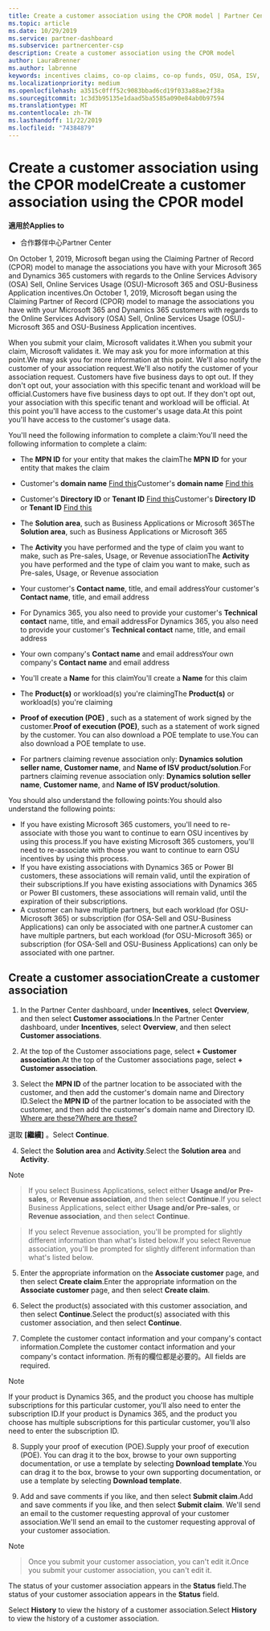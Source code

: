 ```yaml
---
title: Create a customer association using the CPOR model | Partner Center
ms.topic: article
ms.date: 10/29/2019
ms.service: partner-dashboard
ms.subservice: partnercenter-csp
description: Create a customer association using the CPOR model
author: LauraBrenner
ms.author: labrenne
keywords: incentives claims, co-op claims, co-op funds, OSU, OSA, ISV, revenue association
ms.localizationpriority: medium
ms.openlocfilehash: a3515c0fff52c9083bbad6cd19f033a88ae2f38a
ms.sourcegitcommit: 1c3d3b95135e1daad5ba5585a090e84ab0b97594
ms.translationtype: MT
ms.contentlocale: zh-TW
ms.lasthandoff: 11/22/2019
ms.locfileid: "74384879"
---
```

# <a name="create-a-customer-association-using-the-cpor-model"></a><span data-ttu-id="9cf42-104">Create a customer association using the CPOR model</span><span class="sxs-lookup"><span data-stu-id="9cf42-104">Create a customer association using the CPOR model</span></span>

<span data-ttu-id="9cf42-105">**適用於**</span><span class="sxs-lookup"><span data-stu-id="9cf42-105">**Applies to**</span></span>

-  <span data-ttu-id="9cf42-106">合作夥伴中心</span><span class="sxs-lookup"><span data-stu-id="9cf42-106">Partner Center</span></span>


<span data-ttu-id="9cf42-107">On October 1, 2019, Microsoft began using the Claiming Partner of Record (CPOR) model to manage the associations you have with your Microsoft 365 and Dynamics 365 customers with regards to the Online Services Advisory (OSA) Sell, Online Services Usage (OSU)-Microsoft 365 and OSU-Business Application incentives.</span><span class="sxs-lookup"><span data-stu-id="9cf42-107">On October 1, 2019, Microsoft began using the Claiming Partner of Record (CPOR) model to manage the associations you have with your Microsoft 365 and Dynamics 365 customers with regards to the Online Services Advisory (OSA) Sell, Online Services Usage (OSU)-Microsoft 365 and OSU-Business Application incentives.</span></span>

<span data-ttu-id="9cf42-108">When you submit your claim, Microsoft validates it.</span><span class="sxs-lookup"><span data-stu-id="9cf42-108">When you submit your claim, Microsoft validates it.</span></span> <span data-ttu-id="9cf42-109">We may ask you for more information at this point.</span><span class="sxs-lookup"><span data-stu-id="9cf42-109">We may ask you for more information at this point.</span></span> <span data-ttu-id="9cf42-110">We'll also notify the customer of your association request.</span><span class="sxs-lookup"><span data-stu-id="9cf42-110">We'll also notify the customer of your association request.</span></span> <span data-ttu-id="9cf42-111">Customers have five business days to opt out. If they don't opt out, your association with this specific tenant and workload will be official.</span><span class="sxs-lookup"><span data-stu-id="9cf42-111">Customers have five business days to opt out. If they don't opt out, your association with this specific tenant and workload will be official.</span></span> <span data-ttu-id="9cf42-112">At this point you'll have access to the customer's usage data.</span><span class="sxs-lookup"><span data-stu-id="9cf42-112">At this point you'll have access to the customer's usage data.</span></span> 

<span data-ttu-id="9cf42-113">You'll need the following information to complete a claim:</span><span class="sxs-lookup"><span data-stu-id="9cf42-113">You'll need the following information to complete a claim:</span></span>

- <span data-ttu-id="9cf42-114">The **MPN ID** for your entity that makes the claim</span><span class="sxs-lookup"><span data-stu-id="9cf42-114">The **MPN ID** for your entity that makes the claim</span></span>

- <span data-ttu-id="9cf42-115">Customer's **domain name** [Find this](https://docs.microsoft.com/partner-center/find-customer-domain-name)</span><span class="sxs-lookup"><span data-stu-id="9cf42-115">Customer's **domain name** [Find this](https://docs.microsoft.com/partner-center/find-customer-domain-name)</span></span>

- <span data-ttu-id="9cf42-116">Customer's **Directory ID** or **Tenant ID** [Find this](https://docs.microsoft.com/partner-center/find-customer-domain-name)</span><span class="sxs-lookup"><span data-stu-id="9cf42-116">Customer's **Directory ID** or **Tenant ID** [Find this](https://docs.microsoft.com/partner-center/find-customer-domain-name)</span></span>

- <span data-ttu-id="9cf42-117">The **Solution area**, such as Business Applications or Microsoft 365</span><span class="sxs-lookup"><span data-stu-id="9cf42-117">The **Solution area**, such as Business Applications or Microsoft 365</span></span>

- <span data-ttu-id="9cf42-118">The **Activity** you have performed and the type of claim you want to make, such as Pre-sales, Usage, or Revenue association</span><span class="sxs-lookup"><span data-stu-id="9cf42-118">The **Activity** you have performed and the type of claim you want to make, such as Pre-sales, Usage, or Revenue association</span></span>

- <span data-ttu-id="9cf42-119">Your customer's **Contact name**, title, and email address</span><span class="sxs-lookup"><span data-stu-id="9cf42-119">Your customer's **Contact name**, title, and email address</span></span>

- <span data-ttu-id="9cf42-120">For Dynamics 365, you also need to provide your customer's **Technical contact** name, title, and email address</span><span class="sxs-lookup"><span data-stu-id="9cf42-120">For Dynamics 365, you also need to provide your customer's **Technical contact** name, title, and email address</span></span>

- <span data-ttu-id="9cf42-121">Your own company's **Contact name** and email address</span><span class="sxs-lookup"><span data-stu-id="9cf42-121">Your own company's **Contact name** and email address</span></span>

- <span data-ttu-id="9cf42-122">You'll create a **Name** for this claim</span><span class="sxs-lookup"><span data-stu-id="9cf42-122">You'll create a **Name** for this claim</span></span>

- <span data-ttu-id="9cf42-123">The **Product(s)** or workload(s) you're claiming</span><span class="sxs-lookup"><span data-stu-id="9cf42-123">The **Product(s)** or workload(s) you're claiming</span></span>

- <span data-ttu-id="9cf42-124">**Proof of execution (POE)** , such as a statement of work signed by the customer.</span><span class="sxs-lookup"><span data-stu-id="9cf42-124">**Proof of execution (POE)**, such as a statement of work signed by the customer.</span></span> <span data-ttu-id="9cf42-125">You can also download a POE template to use.</span><span class="sxs-lookup"><span data-stu-id="9cf42-125">You can also download a POE template to use.</span></span>

- <span data-ttu-id="9cf42-126">For partners claiming revenue association only: **Dynamics solution seller name**, **Customer name**, and **Name of ISV product/solution**.</span><span class="sxs-lookup"><span data-stu-id="9cf42-126">For partners claiming revenue association only: **Dynamics solution seller name**, **Customer name**, and **Name of ISV product/solution**.</span></span> 

<span data-ttu-id="9cf42-127">You should also understand the following points:</span><span class="sxs-lookup"><span data-stu-id="9cf42-127">You should also understand the following points:</span></span>
- <span data-ttu-id="9cf42-128">If you have existing Microsoft 365 customers, you'll need to re-associate with those you want to continue to earn OSU incentives by using this process.</span><span class="sxs-lookup"><span data-stu-id="9cf42-128">If you have existing Microsoft 365 customers, you'll need to re-associate with those you want to continue to earn OSU incentives by using this process.</span></span>
- <span data-ttu-id="9cf42-129">If you have existing associations with Dynamics 365 or Power BI customers, these associations will remain valid, until the expiration of their subscriptions.</span><span class="sxs-lookup"><span data-stu-id="9cf42-129">If you have existing associations with Dynamics 365 or Power BI customers, these associations will remain valid, until the expiration of their subscriptions.</span></span>
- <span data-ttu-id="9cf42-130">A customer can have multiple partners, but each workload (for OSU-Microsoft 365) or subscription (for OSA-Sell and OSU-Business Applications) can only be associated with one partner.</span><span class="sxs-lookup"><span data-stu-id="9cf42-130">A customer can have multiple partners, but each workload (for OSU-Microsoft 365) or subscription (for OSA-Sell and OSU-Business Applications) can only be associated with one partner.</span></span>

## <a name="create-a-customer-association"></a><span data-ttu-id="9cf42-131">Create a customer association</span><span class="sxs-lookup"><span data-stu-id="9cf42-131">Create a customer association</span></span>
1.  <span data-ttu-id="9cf42-132">In the Partner Center dashboard, under **Incentives**, select **Overview**, and then select **Customer associations**.</span><span class="sxs-lookup"><span data-stu-id="9cf42-132">In the Partner Center dashboard, under **Incentives**, select **Overview**, and then select **Customer associations**.</span></span> 

2.  <span data-ttu-id="9cf42-133">At the top of the Customer associations page, select **+ Customer association**.</span><span class="sxs-lookup"><span data-stu-id="9cf42-133">At the top of the Customer associations page, select **+ Customer association**.</span></span>

3.  <span data-ttu-id="9cf42-134">Select the **MPN ID** of the partner location to be associated with the customer, and then add the customer's domain name and Directory ID.</span><span class="sxs-lookup"><span data-stu-id="9cf42-134">Select the **MPN ID** of the partner location to be associated with the customer, and then add the customer's domain name and Directory ID.</span></span> [<span data-ttu-id="9cf42-135">Where are these?</span><span class="sxs-lookup"><span data-stu-id="9cf42-135">Where are these?</span></span>](https://docs.microsoft.com/partner-center/find-customer-domain-name)

<span data-ttu-id="9cf42-136">選取 **\[繼續\]** 。</span><span class="sxs-lookup"><span data-stu-id="9cf42-136">Select **Continue**.</span></span>

4.  <span data-ttu-id="9cf42-137">Select the **Solution area** and **Activity**.</span><span class="sxs-lookup"><span data-stu-id="9cf42-137">Select the **Solution area** and **Activity**.</span></span> 

>[!Note]

><span data-ttu-id="9cf42-138">If you select Business Applications, select either **Usage and/or Pre-sales**, or **Revenue association**, and then select **Continue**.</span><span class="sxs-lookup"><span data-stu-id="9cf42-138">If you select Business Applications, select either **Usage and/or Pre-sales**, or **Revenue association**, and then select **Continue**.</span></span> 

><span data-ttu-id="9cf42-139">If you select Revenue association, you'll be prompted for slightly different information than what's listed below.</span><span class="sxs-lookup"><span data-stu-id="9cf42-139">If you select Revenue association, you'll be prompted for slightly different information than what's listed below.</span></span> 

5.  <span data-ttu-id="9cf42-140">Enter the appropriate information on the **Associate customer** page, and then select **Create claim**.</span><span class="sxs-lookup"><span data-stu-id="9cf42-140">Enter the appropriate information on the **Associate customer** page, and then select **Create claim**.</span></span>

6.  <span data-ttu-id="9cf42-141">Select the product(s) associated with this customer association, and then select **Continue**.</span><span class="sxs-lookup"><span data-stu-id="9cf42-141">Select the product(s) associated with this customer association, and then select **Continue**.</span></span>

7.  <span data-ttu-id="9cf42-142">Complete the customer contact information and your company's contact information.</span><span class="sxs-lookup"><span data-stu-id="9cf42-142">Complete the customer contact information and your company's contact information.</span></span> <span data-ttu-id="9cf42-143">所有的欄位都是必要的。</span><span class="sxs-lookup"><span data-stu-id="9cf42-143">All fields are required.</span></span> 

>[!Note]

<span data-ttu-id="9cf42-144">If your product is Dynamics 365, and the product you choose has multiple subscriptions for this particular customer, you'll also need to enter the subscription ID.</span><span class="sxs-lookup"><span data-stu-id="9cf42-144">If your product is Dynamics 365, and the product you choose has multiple subscriptions for this particular customer, you'll also need to enter the subscription ID.</span></span>

8.  <span data-ttu-id="9cf42-145">Supply your proof of execution (POE).</span><span class="sxs-lookup"><span data-stu-id="9cf42-145">Supply your proof of execution (POE).</span></span> <span data-ttu-id="9cf42-146">You can drag it to the box, browse to your own supporting documentation, or use a template by selecting **Download template**.</span><span class="sxs-lookup"><span data-stu-id="9cf42-146">You can drag it to the box, browse to your own supporting documentation, or use a template by selecting **Download template**.</span></span> 

9.  <span data-ttu-id="9cf42-147">Add and save comments if you like, and then select **Submit claim**.</span><span class="sxs-lookup"><span data-stu-id="9cf42-147">Add and save comments if you like, and then select **Submit claim**.</span></span> <span data-ttu-id="9cf42-148">We'll send an email to the customer requesting approval of your customer association.</span><span class="sxs-lookup"><span data-stu-id="9cf42-148">We'll send an email to the customer requesting approval of your customer association.</span></span> 

>[!NOTE]

><span data-ttu-id="9cf42-149">Once you submit your customer association, you can't edit it.</span><span class="sxs-lookup"><span data-stu-id="9cf42-149">Once you submit your customer association, you can't edit it.</span></span> 

<span data-ttu-id="9cf42-150">The status of your customer association appears in the **Status** field.</span><span class="sxs-lookup"><span data-stu-id="9cf42-150">The status of your customer association appears in the **Status** field.</span></span> 

<span data-ttu-id="9cf42-151">Select **History** to view the history of a customer association.</span><span class="sxs-lookup"><span data-stu-id="9cf42-151">Select **History** to view the history of a customer association.</span></span>
